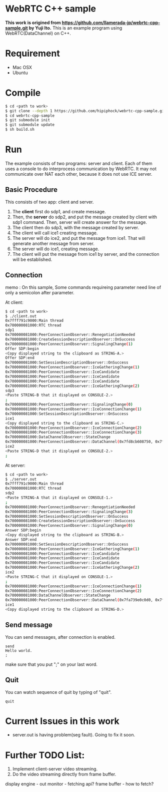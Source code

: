 # WebRTC C++ sample
**This work is origined from https://github.com/llamerada-jp/webrtc-cpp-sample.git by Yuji Ito.**
This is an example program using WebRTC(DataChannel) on C++.

# Requirement
* Mac OSX
* Ubuntu

# Compile
``` sh
$ cd <path to work>
$ git clone --depth 1 https://github.com/hipiphock/webrtc-cpp-sample.git
$ cd webrtc-cpp-sample
$ git submodule init
$ git submodule update
$ sh build.sh
```

# Run
The example consists of two programs: server and client.
Each of them uses a console to do interprocess communication by WebRTC.
It may not communicate over NAT each other, because it does not use ICE server.

## Basic Procedure
This consists of two app: client and server.
1. The **client** first do sdp1, and create message.
2. Then, the **server** do sdp2, and put the message created by client with sdp1 command. Then, server will create answer for the message.
3. The client then do sdp3, with the message created by server.
4. The client will call ice1 creating message.
5. The server will do ice2, and put the message from ice1. That will generate another message from server.
6. The server will do ice1, creating message.
6. The client will put the message from ice1 by server, and the connection will be established.

## Connection
memo : On this sample, Some commands requireing parameter need line of only a semicolon after parameter.

At client:

``` sh
$ cd <path to work>
$ ./client.out
0x7fff791c9000:Main thread
0x700000081000:RTC thread
sdp1
0x700000081000:PeerConnectionObserver::RenegotiationNeeded
0x700000081000:CreateSessionDescriptionObserver::OnSuccess
0x700000081000:PeerConnectionObserver::SignalingChange(1)
Offer SDP:begin
<Copy displayed string to the clipboard as STRING-A.>
Offer SDP:end
0x700000081000:SetSessionDescriptionObserver::OnSuccess
0x700000081000:PeerConnectionObserver::IceGatheringChange(1)
0x700000081000:PeerConnectionObserver::IceCandidate
0x700000081000:PeerConnectionObserver::IceCandidate
0x700000081000:PeerConnectionObserver::IceCandidate
0x700000081000:PeerConnectionObserver::IceGatheringChange(2)
sdp3
<Paste STRING-B that it displayed on CONSOLE-2.>
;
0x700000081000:PeerConnectionObserver::SignalingChange(0)
0x700000081000:PeerConnectionObserver::IceConnectionChange(1)
0x700000081000:SetSessionDescriptionObserver::OnSuccess
ice1
<Copy displayed string to the clipboard as STRING-C.>
0x700000081000:PeerConnectionObserver::IceConnectionChange(2)
0x700000081000:PeerConnectionObserver::IceConnectionChange(3)
0x700000081000:DataChannelObserver::StateChange
0x700000081000:PeerConnectionObserver::DataChannel(0x7fd8cb608750, 0x7fd8cb71bef0)
ice2
<Paste STRING-D that it displayed on CONSOLE-2.>
;
```

At server:

```sh
$ cd <path to work>
$ ./server.out
0x7fff791c9000:Main thread
0x700000081000:RTC thread
sdp2
<Paste STRING-A that it displayed on CONSOLE-1.>
;
0x700000081000:PeerConnectionObserver::RenegotiationNeeded
0x700000081000:PeerConnectionObserver::SignalingChange(3)
0x700000081000:SetSessionDescriptionObserver::OnSuccess
0x700000081000:CreateSessionDescriptionObserver::OnSuccess
0x700000081000:PeerConnectionObserver::SignalingChange(0)
Answer SDP:begin
<Copy displayed string to the clipboard as STRING-B.>
Answer SDP:end
0x700000081000:SetSessionDescriptionObserver::OnSuccess
0x700000081000:PeerConnectionObserver::IceGatheringChange(1)
0x700000081000:PeerConnectionObserver::IceCandidate
0x700000081000:PeerConnectionObserver::IceCandidate
0x700000081000:PeerConnectionObserver::IceCandidate
0x700000081000:PeerConnectionObserver::IceGatheringChange(2)
ice2
<Paste STRING-C that it displayed on CONSOLE-1.>
;
0x700000081000:PeerConnectionObserver::IceConnectionChange(1)
0x700000081000:PeerConnectionObserver::IceConnectionChange(2)
0x700000081000:DataChannelObserver::StateChange
0x700000081000:PeerConnectionObserver::DataChannel(0x7fa739e0c0d0, 0x7fa739e08b80)
ice1
<Copy displayed string to the clipboard as STRING-D.>
```

## Send message
You can send messages, after connection is enabled.
```
send
Hello world.
;
```
make sure that you put ";" on your last word.

## Quit
You can watch sequence of quit by typing of "quit".
```
quit
```

# Current Issues in this work
 * server.out is having problem(seg fault). Going to fix it soon.

# Further TODO List:
1. Implement client-server video streaming.
2. Do the video streaming directly from frame buffer.

display engine - out monitor - fetching api?
frame buffer - how to fetch?